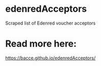 # edenredAcceptors

Scraped list of Edenred voucher acceptors

# Read more here:
https://bacce.github.io/edenredAcceptors/
